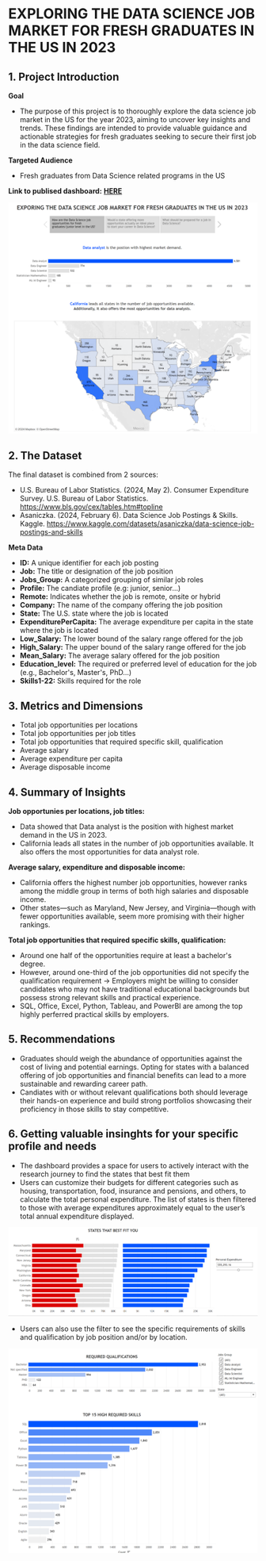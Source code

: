 # EXPLORING THE DATA SCIENCE JOB MARKET FOR FRESH GRADUATES IN THE US IN 2023

## 1. Project Introduction
**Goal**

- The purpose of this project is to thoroughly explore the data science job market in the US for the year 2023, aiming to uncover key insights and trends. These findings are intended to provide valuable guidance and actionable strategies for fresh graduates seeking to secure their first job in the data science field.

**Targeted Audience**

- Fresh graduates from Data Science related programs in the US

**Link to publised dashboard:** [**HERE**](https://public.tableau.com/views/DataScienceJobMarket2023_FreshGraduates/Story1?:language=en-US&publish=yes&:sid=&:redirect=auth&:display_count=n&:origin=viz_share_link)

![Dashboard](Sample_Viz/DB1.png)

## 2. The Dataset
The final dataset is combined from 2 sources:
- U.S. Bureau of Labor Statistics. (2024, May 2). Consumer Expenditure Survey. U.S. Bureau of Labor Statistics. https://www.bls.gov/cex/tables.htm#topline 
- Asaniczka. (2024, February 6). Data Science Job Postings & Skills. Kaggle. https://www.kaggle.com/datasets/asaniczka/data-science-job-postings-and-skills 

**Meta Data**
- **ID:** A unique identifier for each job posting
- **Job:** The title or designation of the job position
- **Jobs_Group:** A categorized grouping of similar job roles
- **Profile:** The candiate profile (e.g: junior, senior...)
- **Remote:** Indicates whether the job is remote, onsite or hybrid
- **Company:** The name of the company offering the job position
- **State:** The U.S. state where the job is located
- **ExpenditurePerCapita:** The average expenditure per capita in the state where the job is located
- **Low_Salary:** The lower bound of the salary range offered for the job
- **High_Salary:** The upper bound of the salary range offered for the job
- **Mean_Salary:** The average salary offered for the job position
- **Education_level:** The required or preferred level of education for the job (e.g., Bachelor's, Master's, PhD...)
- **Skills1-22:** Skills required for the role


## 3. Metrics and Dimensions
  - Total job opportunities per locations
  - Total job opportunities per job titles
  - Total job opportunities that required specific skill, qualification
  - Average salary
  - Average expenditure per capita
  - Average disposable income

## 4. Summary of Insights
**Job opportunies per locations, job titles:**
  - Data showed that Data analyst is the position with highest market demand in the US in 2023.
  - California leads all states in the number of job opportunities available. It also offers the most opportunities for data analyst role.
  
**Average salary, expenditure and disposable income:**
  - California offers the highest number job opportunities, however ranks among the middle group in terms of both high salaries and disposable income. 
  - Other states—such as Maryland, New Jersey, and Virginia—though with fewer opportunities available, seem more promising with their higher rankings. 

**Total job opportunities that required specific skills, qualification:**
- Around one half of the opportunities require at least a bachelor's degree.
- However, around one-third of the job opportunities did not specify the qualification requirement -> Employers might be willing to consider candidates who may not have traditional educational backgrounds but possess strong relevant skills and practical experience.
- SQL, Office, Excel, Python, Tableau, and PowerBI are among the top highly perferred practical skills by employers.
## 5. Recommendations
- Graduates should weigh the abundance of opportunities against the cost of living and potential earnings. Opting for states with a balanced offering of job opportunities and financial benefits can lead to a more sustainable and rewarding career path.
- Candiates with or without relevant qualifications both should leverage their hands-on experience and build strong portfolios showcasing their proficiency in those skills to stay competitive. 


## 6. Getting valuable insinghts for your specific profile and needs
- The dashboard provides a space for users to actively interact with the research journey to find the states that best fit them
- Users can customize their budgets for different categories such as housing, transportation, food, insurance and pensions, and others, to calculate the total personal expenditure. The list of states is then filtered to those with average expenditures approximately equal to the user’s total annual expenditure displayed.

![Interactive1](Sample_Viz/Interactive1.png)

- Users can also use the filter to see the specific requirements of skills and qualification by job position and/or by location.
  
![Interactive2](Sample_Viz/Interactive2.png)


